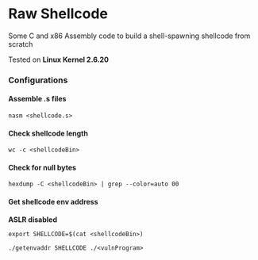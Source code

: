 # Raw Shellcode

Some C and x86 Assembly code to build a shell-spawning shellcode from scratch

Tested on **Linux Kernel 2.6.20**

### Configurations

#### Assemble .s files

`nasm <shellcode.s>`

#### Check shellcode length

`wc -c <shellcodeBin>`

#### Check for null bytes

`hexdump -C <shellcodeBin> | grep --color=auto 00`

#### Get shellcode env address

**ASLR disabled**

`export SHELLCODE=$(cat <shellcodeBin>)`

`./getenvaddr SHELLCODE ./<vulnProgram>`
